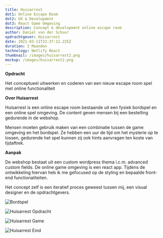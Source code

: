 ```yaml
---
title: Huisarrest
dot1: Online Escape Room
dot2: UX & Development
dot3: React Game Omgeving
description: Concept & development online escape room
author: Daniel van der Schuur
opdrachtgever: Huisarrest
date: 2021-03-11T22:37:12.225Z
duration: 3 Maanden
technology: Netlify React
thumbnail: /images/huisarrest2.png
mockup: /images/huisarrest2.png
---
```

**Opdracht**

Het conceptueel uitwerken en coderen van een nieuw escape room spel met online functionaliteit

**Over Huisarrest**

Huisarrest is een online escape room bestaande uit een fysiek bordspel en een online  spel omgeving. De content geven mensen bij een bestelling gedurende in de webshop.

Mensen moeten gebruik maken van een combinatie tussen de game omgeving en het bordspel. Ze hebben een uur de tijd om het mysterie op te lossen, gedurende het spel kunnen zij ook hints aanvragen ten koste van tijdaftrek.

**Aanpak**

De webshop bestaat uit een custom wordpress thema i.c.m. advanced custom fields. De online game omgeving is een react app. Tijdens de ontwikkeling hiervan heb ik me gefocused op de styling en bepaalde front-end functionaliteiten.

Het concept zelf is een iteratief proces geweest tussen mij, een visual designer en de opdrachtgevers.



![Bordspel](/images/bordspel.png "Bordspel")

![Huisarrest Opdracht](/images/huisarrest_screen.jpg "Huisarrest Opdracht")

![Huisarrest Game](/images/huisarrest_gameomgeving.jpg "Huisarrest Game")

![Huisarrest Eind](/images/huisarrest_eing.jpg "Huisarrest Eind")